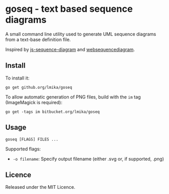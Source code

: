 # goseq - text based sequence diagrams

A small command line utility used to generate UML sequence diagrams from a text-base definition file.

Inspired by [js-sequence-diagram](http://bramp.github.io/js-sequence-diagrams/) and
[websequencediagram](http://www.websequencediagrams.com/).

## Install

To install it:

    go get github.org/lmika/goseq

To allow automatic generation of PNG files, build with the `im` tag (ImageMagick is required):

    go get -tags im bitbucket.org/lmika/goseq

## Usage

    goseq [FLAGS] FILES ...

Supported flags:

* `-o filename`: Specify output filename (either .svg or, if supported, .png)

## Licence

Released under the MIT Licence.